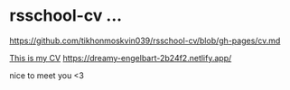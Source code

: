 # rsschool-cv ...

https://github.com/tikhonmoskvin039/rsschool-cv/blob/gh-pages/cv.md


[This is my CV]([https://github.com/tikhonmoskvin039/rsschool-cv/blob/gh-pages/cv.md] "Моё CV на GitHub")
https://dreamy-engelbart-2b24f2.netlify.app/

nice to meet you <3

